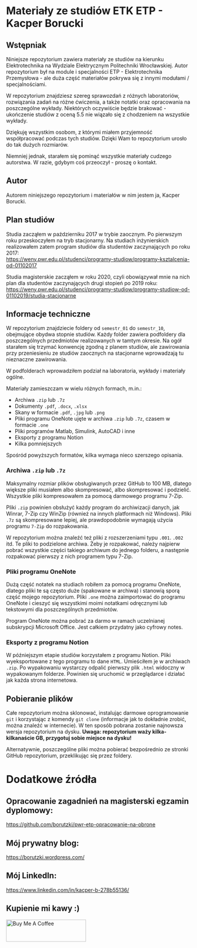 # Materiały ze studiów ETK ETP - Kacper Borucki
## Wstępniak
Niniejsze repozytorium zawiera materiały ze studiów na kierunku Elektrotechnika na Wydziale Elektrycznym Politechniki Wrocławskiej. Autor repozytorium był na module i specjalności ETP - Elektrotechnika Przemysłowa - ale duża część materiałów pokrywa się z innymi modułami / specjalnościami.   

W repozytorium znajdziesz szereg sprawozdań z różnych laboratoriów, rozwiązania zadań na różne ćwiczenia, a także notatki oraz opracowania na poszczególne wykłady. Niektórych oczywiście będzie brakować - ukończenie studiów z oceną 5.5 nie wiązało się z chodzeniem na wszystkie wykłady.   

Dziękuję wszystkim osobom, z którymi miałem przyjemność współpracować podczas tych studiów. Dzięki Wam to repozytorium urosło do tak dużych rozmiarów.   

Niemniej jednak, starałem się pominąć wszystkie materiały cudzego autorstwa. W razie, gdybym coś przeoczył - proszę o kontakt. 

## Autor
Autorem niniejszego repozytorium i materiałów w nim jestem ja, Kacper Borucki. 

## Plan studiów
Studia zacząłem w październiku 2017 w trybie zaocznym. Po pierwszym roku przeskoczyłem na tryb stacjonarny. Na studiach inżynierskich realizowałem zatem program studiów dla studentów zaczynających po roku 2017:  
https://weny.pwr.edu.pl/studenci/programy-studiow/programy-ksztalcenia-od-01102017

Studia magisterskie zacząłem w roku 2020, czyli obowiązywał mnie na nich plan dla studentów zaczynających drugi stopień po 2019 roku:  
https://weny.pwr.edu.pl/studenci/programy-studiow/programy-studiow-od-01102019/studia-stacjonarne

## Informacje techniczne
W repozytorium znajdziecie foldery od `semestr_01` do `semestr_10`, obejmujące obydwa stopnie studiów. Każdy folder zawiera podfoldery dla poszczególnych przedmiotów realizowanych w tamtym okresie. Na ogół starałem się trzymać konwencję zgodną z planem studiów, ale zawirowania przy przeniesieniu ze studiów zaocznych na stacjonarne wprowadzają tu nieznaczne zawirowania.

W podfolderach wprowadziłem podział na laboratoria, wykłady i materiały ogólne. 

Materiały zamieszczam w wielu różnych formach, m.in.:
- Archiwa `.zip` lub `.7z`
- Dokumenty `.pdf`, `.docx`, `.xlsx`
- Skany w formacie `.pdf`, `.jpg` lub `.png`
- Pliki programu OneNote ujęte w archiwa `.zip` lub `.7z`, czasem w formacie `.one`
- Pliki programów Matlab, Simulink, AutoCAD i inne
- Eksporty z programu Notion
- Kilka pomniejszych

Spośród powyższych formatów, kilka wymaga nieco szerszego opisania. 

### Archiwa `.zip` lub `.7z`
Maksymalny rozmiar plików obsługiwanych przez GitHub to 100 MB, dlatego większe pliki musiałem albo skompresować, albo skompresować i podzielić. Wszystkie pliki kompresowałem za pomocą darmowego programu 7-Zip.

Pliki `.zip` powinien obsłużyć każdy program do archiwizacji danych, jak Winrar, 7-Zip czy WinZip (również na innych platformach niż Windows). Pliki `.7z` są skompresowane lepiej, ale prawdopodobnie wymagają użycia programu `7-Zip` do rozpakowania.

W repozytorium można znaleźć też pliki z rozszerzeniami typu `.001`. `.002` itd. Te pliki to podzielone archiwa. Żeby je rozpakować, należy najpierw pobrać wszystkie części takiego archiwum do jednego folderu, a następnie rozpakować pierwszy z nich programem typu 7-Zip. 

### Pliki programu OneNote
Dużą część notatek na studiach robiłem za pomocą programu OneNote, dlatego pliki te są często duże (spakowane w archiwa) i stanowią sporą część mojego repozytorium. Pliki `.one` można zaimportować do programu OneNote i cieszyć się wszystkimi moimi notatkami odręcznymi lub tekstowymi dla poszczególnych przedmiotów. 

Program OneNote można pobrać za darmo w ramach uczelnianej subskrypcji Microsoft Office. Jest całkiem przydatny jako cyfrowy notes. 

### Eksporty z programu Notion
W późniejszym etapie studiów korzystałem z programu Notion. Pliki wyeksportowane z tego programu to dane `HTML`. Umieściłem je w archiwach `.zip`. Po wypakowaniu wystarczy odpalić pierwszy plik `.html` widoczny w wypakowanym folderze. Powinien się uruchomić w przeglądarce i działać jak każda strona internetowa. 

## Pobieranie plików
Całe repozytorium można sklonować, instalując darmowe oprogramowanie `git` i korzystając z komendy `git clone` (informacje jak to dokładnie zrobić, można znaleźć w internecie). W ten sposób pobrana zostanie najnowsza wersja repozytorium na dysku. **Uwaga: repozytorium waży kilka-kilkanaście GB, przygotuj sobie miejsce na dysku!**

Alternatywnie, poszczególne pliki można pobierać bezpośrednio ze stronki GitHub repozytorium, przeklikując się przez foldery. 

# Dodatkowe źródła
## Opracowanie zagadnień na magisterski egzamin dyplomowy:  
https://github.com/borutzki/pwr-etp-opracowanie-na-obrone

## Mój prywatny blog:   
https://borutzki.wordpress.com/

## Mój LinkedIn:    
https://www.linkedin.com/in/kacper-b-278b55136/

## Kupienie mi kawy :) 
<a href="https://www.buymeacoffee.com/kborucki" target="_blank"><img src="https://cdn.buymeacoffee.com/buttons/v2/default-yellow.png" alt="Buy Me A Coffee" style="height: 60px !important;width: 217px !important;" ></a>

